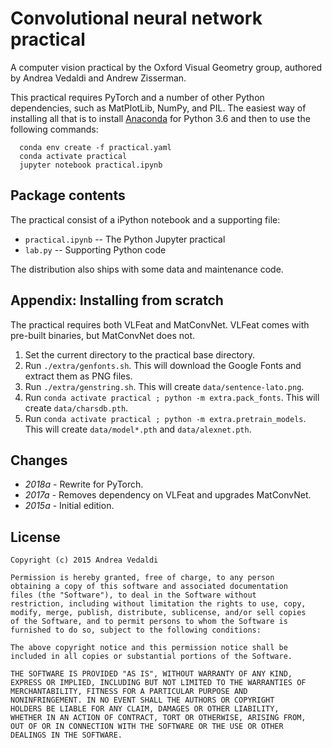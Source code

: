 Convolutional neural network practical
======================================

A computer vision practical by the Oxford Visual Geometry group,
authored by Andrea Vedaldi and Andrew Zisserman.

This practical requires PyTorch and a number of other Python dependencies, such as MatPlotLib, NumPy, and PIL. The easiest way of installing all that is to install [Anaconda](https://www.anaconda.com/download/) for Python 3.6 and then to use the following commands:

      conda env create -f practical.yaml
      conda activate practical
      jupyter notebook practical.ipynb

Package contents
----------------

The practical consist of a iPython notebook and a supporting file:

* `practical.ipynb` -- The Python Jupyter practical
* `lab.py` -- Supporting Python code

The distribution also ships with some data and maintenance code.

Appendix: Installing from scratch
---------------------------------

The practical requires both VLFeat and MatConvNet. VLFeat comes with
pre-built binaries, but MatConvNet does not.

1. Set the current directory to the practical base directory.
2. Run `./extra/genfonts.sh`. This will download the Google Fonts
  and extract them as PNG files.
3. Run `./extra/genstring.sh`. This will create
  `data/sentence-lato.png`.
4. Run `conda activate practical ; python -m extra.pack_fonts`. This will create `data/charsdb.pth`.
5. Run `conda activate practical ; python -m extra.pretrain_models`. This will create `data/model*.pth` and `data/alexnet.pth`.

Changes
-------

* *2018a* - Rewrite for PyTorch.
* *2017a* - Removes dependency on VLFeat and upgrades MatConvNet.
* *2015a* - Initial edition.

License
-------

    Copyright (c) 2015 Andrea Vedaldi
    
    Permission is hereby granted, free of charge, to any person
    obtaining a copy of this software and associated documentation
    files (the "Software"), to deal in the Software without
    restriction, including without limitation the rights to use, copy,
    modify, merge, publish, distribute, sublicense, and/or sell copies
    of the Software, and to permit persons to whom the Software is
    furnished to do so, subject to the following conditions:
    
    The above copyright notice and this permission notice shall be
    included in all copies or substantial portions of the Software.
    
    THE SOFTWARE IS PROVIDED "AS IS", WITHOUT WARRANTY OF ANY KIND,
    EXPRESS OR IMPLIED, INCLUDING BUT NOT LIMITED TO THE WARRANTIES OF
    MERCHANTABILITY, FITNESS FOR A PARTICULAR PURPOSE AND
    NONINFRINGEMENT. IN NO EVENT SHALL THE AUTHORS OR COPYRIGHT
    HOLDERS BE LIABLE FOR ANY CLAIM, DAMAGES OR OTHER LIABILITY,
    WHETHER IN AN ACTION OF CONTRACT, TORT OR OTHERWISE, ARISING FROM,
    OUT OF OR IN CONNECTION WITH THE SOFTWARE OR THE USE OR OTHER
    DEALINGS IN THE SOFTWARE.
